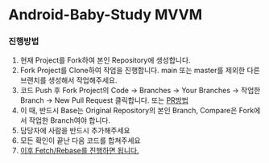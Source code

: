 # Android-Baby-Study MVVM


### 진행방법

1. 현재 Project를 Fork하여 본인 Repository에 생성합니다.
2. Fork Project를 Clone하여 작업을 진행합니다. main 또는 master를 제외한 다른 브랜치를 생성해서 작업해주세요.
3. 코드 Push 후 Fork Project의 Code -> Branches -> Your Branches -> 작업한 Branch -> New Pull Request 클릭합니다. 또는 [ PR방법 ](https://wayhome25.github.io/git/2017/07/08/git-first-pull-request-story/)
4. 이 때, 반드시 Base는 Original Repository의 본인 Branch, Compare은 Fork에서 작업한 Branch여야 합니다.
5. 담당자에 사람을 반드시 추가해주세요
6. 모든 확인이 끝난 다음 코드를 합쳐주세요
7. [이후 Fetch/Rebase를 진행하면 됩니다.](https://junwoo45.github.io/2019-10-23-rebase/)
